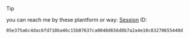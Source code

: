 > [!TIP]
> you can reach me by these plantform or way:
> [Session](https://getsession.org/) ID:
> ```
> 05e375a6c4dac6fd710ba46c15b07637ca0048d656d8b7a2a4e10c83270655440d
> ```

